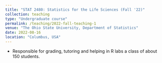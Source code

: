 ```yaml
---
title: "STAT 2480: Statistics for the Life Sciences (Fall '22)"
collection: teaching
type: "Undergraduate course"
permalink: /teaching/2022-fall-teaching-1
venue: "The Ohio State University, Department of Statistics"
date: 2022-08-16
location: "Columbus, USA"
---
```


<!--This is a description of a teaching experience. You can use markdown like any other post.-->

 - Responsible for grading, tutoring and helping in R labs a class of about 150 students.
